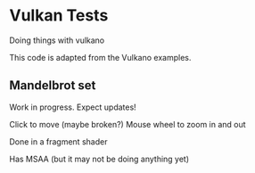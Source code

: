 # Vulkan Tests
Doing things with vulkano

This code is adapted from the Vulkano examples.

## Mandelbrot set

Work in progress.  Expect updates!

Click to move (maybe broken?)
Mouse wheel to zoom in and out

Done in a fragment shader

Has MSAA (but it may not be doing anything yet)
